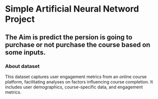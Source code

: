 # Simple Artificial Neural Netword Project 

## The Aim is predict the persion is going to purchase or not purchase the course based on some inputs. 

### About dataset
This dataset captures user engagement metrics from an online course platform, facilitating analyses on factors influencing course completion. It includes user demographics, course-specific data, and engagement metrics.